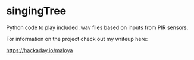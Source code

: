 # singingTree
Python code to play included .wav files based on inputs from PIR sensors.

For information on the project check out my writeup here:

https://hackaday.io/maloya
